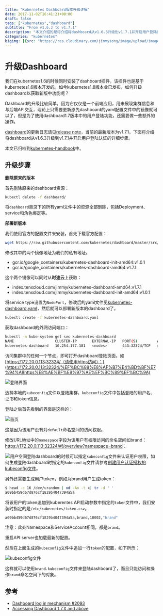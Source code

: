 ```yaml
---
title: "Kubernetes Dashboard版本升级详解"
date: 2017-11-02T16:41:21+08:00
draft: false
tags: ["kubernetes","dashboard"]
subtitle: "From v1.6.3 to v1.7.1"
description: "本文介绍的是将介绍将dashboard从v1.6.3升级到v1.7.1并开启用户登陆认证的详细步骤"
categories: "kubernetes"
bigimg: [{src: "https://res.cloudinary.com/jimmysong/image/upload/images/20160326073.jpg", desc: "郁金香 Mar 26,2016"}] 
---
```


# 升级Dashboard

我们在kubernetes1.6的时候同时安装了dashboard插件，该插件也是基于kubernetes1.6版本开发的。如今kubernetes1.8版本业已发布，如何升级dashboard以获取新版中功能呢？

Dashboard的升级比较简单，因为它仅仅是一个前端应用，用来展现集群信息和与后端API交互，理论上只需要更新原先dashboard的yaml配置文件中的镜像就可以了，但是为了使用dashboard1.7版本中的用户登陆功能，还需要做一些额外的操作。

[dashboard](https://github.com/kubernetes/dashboard)的更新日志请见[release note](https://github.com/kubernetes/dashboard/releases)，当前的最新版本为v1.7.1，下面将介绍将dashboard从v1.6.3升级到v1.7.1并开启用户登陆认证的详细步骤。

本文已归档到[kubernetes-handbook](https://jimmysong.io/kubernetes-handbook)中。

## 升级步骤

**删除原来的版本**

首先删除原来的dashboard资源：

```bash
kubectl delete -f dashboard/
```

将`dashboard`目录下的所有yaml文件中的资源全部删除，包括Deployment、service和角色绑定等。

**部署新版本**

我们使用官方的配置文件来安装，首先下载官方配置：

```bash
wget https://raw.githubusercontent.com/kubernetes/dashboard/master/src/deploy/recommended/kubernetes-dashboard.yaml
```

修改其中的两个镜像地址为我们的私有地址。

- gcr.io/google_containers/kubernetes-dashboard-init-amd64:v1.0.1
- gcr.io/google_containers/kubernetes-dashboard-amd64:v1.7.1

这个两个镜像可以同时从**时速云**上获取：

- index.tenxcloud.com/jimmy/kubernetes-dashboard-amd64:v1.7.1
- index.tenxcloud.com/jimmy/kubernetes-dashboard-init-amd64:v1.0.1

将service type设置为`NodePort`，修改后的yaml文件见[kubernetes-dashboard.yaml](https://github.com/rootsongjc/kubernetes-handbook/tree/master/manifests/dashboard-1.7.1/kubernetes-dashboard.yaml)，然后就可以部署新版本的dashboard了。

```bash
kubectl create -f kubernetes-dashboard.yaml
```

获取dashboard的外网访问端口：

```bash
kubectl -n kube-system get svc kubernetes-dashboard
NAME                   CLUSTER-IP       EXTERNAL-IP   PORT(S)         AGE
kubernetes-dashboard   10.254.177.181   <nodes>       443:32324/TCP   49m
```

访问集群中的任何一个节点，即可打开dashboard登陆页面，如[https://172.20.0.113:32324/（请使用https访问）：](https://172.20.0.113:32324/%EF%BC%88%E8%AF%B7%E4%BD%BF%E7%94%A8https%E8%AE%BF%E9%97%AE%EF%BC%89%EF%BC%9A)

![登陆界面](https://jimmysong.io/kubernetes-handbook/images/kubernetes-dashboard-1.7.1-login.jpg)

选择本地的`kubeconfig`文件以登陆集群，`kubeconfig`文件中包括登陆的用户名、证书和token信息。

登陆之后首先看到的界面是这样的：

![首页](https://jimmysong.io/kubernetes-handbook/images/kubernetes-dashboard-1.7.1-default-page.jpg)

这是因为该用户没有对`default`命名空间的访问权限。

修改URL地址中的`namespace`字段为该用户有权限访问的命名空间如brand：<https://172.20.0.113:32324/#!/overview?namespace=brand>：

![用户空间](https://jimmysong.io/kubernetes-handbook/images/kubernetes-dashboard-1.7.1-brand.jpg)登陆dashboard的时候可以指定`kubeconfig`文件来认证用户权限，如何生成登陆dashboard时指定的`kubeconfig`文件请参考[创建用户认证授权的kubeconfig文件](https://jimmysong.io/kubernetes-handbook/guide/kubectl-user-authentication-authorization.html)。

另外还需要生成用户token，例如为brand用户生成token：

```bash
$ head -c 16 /dev/urandom | od -An -t x| tr -d ' '
a09bb459d67d876cf1829b4047394a5a
```

将该用户的token追加到kuberentes API启动参数中指定的`token`文件中，我们安装时指定的是`/etc/kubernetes/token.csv`。

```bash
a09bb459d67d876cf1829b4047394a5a,brand,10002,"brand"
```

注意：此处Namespace和ServiceAccount相同，都是`brand`。

重启API server也加载最新的配置。

然后在上面生成的`kubeconfig`文件中追加一行`token`的配置，如下所示：

![kubeconfig文件](https://jimmysong.io/kubernetes-handbook/images/brand-kubeconfig-yaml.jpg)

这样就可以使用`brand.kubeconfig`文件来登陆dashboard了，而且只能访问和操作`brand`命名空间下的对象。

## 参考

- [Dashboard log in mechanism #2093](https://github.com/kubernetes/dashboard/issues/2093)
- [Accessing Dashboard 1.7.X and above](https://github.com/kubernetes/dashboard/wiki/Accessing-Dashboard---1.7.X-and-above)